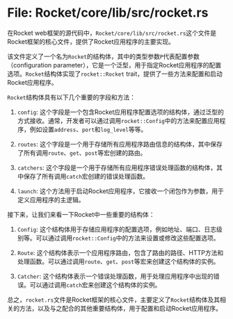 # File: Rocket/core/lib/src/rocket.rs

在Rocket web框架的源代码中，`Rocket/core/lib/src/rocket.rs`这个文件是Rocket框架的核心文件，提供了Rocket应用程序的主要实现。

该文件定义了一个名为`Rocket`的结构体，其中的类型参数`P`代表配置参数（configuration parameter），它是一个泛型，用于指定Rocket应用程序的配置选项。`Rocket`结构体实现了`rocket::Rocket` trait，提供了一些方法来配置和启动Rocket应用程序。

`Rocket`结构体具有以下几个重要的字段和方法：

1. `config`: 这个字段是一个包含Rocket应用程序配置选项的结构体，通过泛型的方式接收。通常，开发者可以通过调用`rocket::Config`中的方法来配置应用程序，例如设置`address`、`port`和`log_level`等等。

2. `routes`: 这个字段是一个用于存储所有应用程序路由信息的结构体，其中保存了所有调用`route`、`get`、`post`等宏创建的路由。

3. `catchers`: 这个字段是一个用于存储所有应用程序错误处理函数的结构体，其中保存了所有调用`catch`宏创建的错误处理函数。

4. `launch`: 这个方法用于启动Rocket应用程序，它接收一个闭包作为参数，用于定义应用程序的主逻辑。

接下来，让我们来看一下Rocket中一些重要的结构体：

1. `Config`: 这个结构体用于存储应用程序的配置选项，例如地址、端口、日志级别等。可以通过调用`rocket::Config`中的方法来设置或修改这些配置选项。

2. `Route`: 这个结构体表示一个应用程序路由，包含了路由的路径、HTTP方法和处理函数。可以通过调用`route`、`get`、`post`等宏来创建这个结构体的实例。

3. `Catcher`: 这个结构体表示一个错误处理函数，用于处理应用程序中出现的错误。可以通过调用`catch`宏来创建这个结构体的实例。

总之，`rocket.rs`文件是Rocket框架的核心文件，主要定义了`Rocket`结构体及其相关的方法，以及与之配合的其他重要结构体，用于配置和启动Rocket应用程序。

